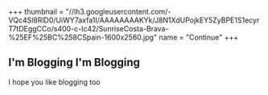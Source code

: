 +++
thumbnail = "//lh3.googleusercontent.com/-VQc4Sl8RlD0/UiWY7axfa1I/AAAAAAAAKYk/J8N1XdUPojkEY5ZyBPE1S1ecyrT7tDEggCCo/s400-c-Ic42/SunriseCosta-Brava-%25EF%25BC%258CSpain-1600x2560.jpg"
name = "Continue"
+++

## I'm Blogging I'm Blogging

I hope you like blogging too
